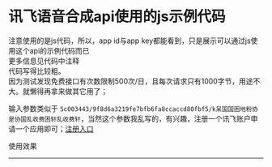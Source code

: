 # 讯飞语音合成api使用的js示例代码
注意使用的是js代码，所以，app id与app key都能看到，只是展示可以通过js使用这个api的示例代码而已   
更多信息见代码中注释  
代码写得比较粗。   
因为测试发现免费接口有次数限制500次/日，且每次请求只有1000字节，用途不大。就懒得再拿来做其它用了；   

输入参数类似于 `5c003443/9f8d6a3219fe7bfb6fa8ccaccd80fbf5/k呆国国困地粉协是协国乱收费困轩乱收费轩`，当然这个参数我乱写的，有兴趣，注册一个讯飞账户申请一个应用即可；[注册入口](https://console.xfyun.cn/app/myapp?currPage=1&keyword=)  

使用效果

****



